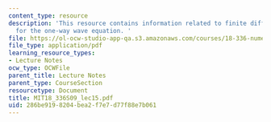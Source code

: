 ```yaml
---
content_type: resource
description: 'This resource contains information related to finite difference methods
  for the one-way wave equation. '
file: https://ol-ocw-studio-app-qa.s3.amazonaws.com/courses/18-336-numerical-methods-for-partial-differential-equations-spring-2009/286be9198204bea2f7e7d77f88e7b061_MIT18_336S09_lec15.pdf
file_type: application/pdf
learning_resource_types:
- Lecture Notes
ocw_type: OCWFile
parent_title: Lecture Notes
parent_type: CourseSection
resourcetype: Document
title: MIT18_336S09_lec15.pdf
uid: 286be919-8204-bea2-f7e7-d77f88e7b061
---
```

